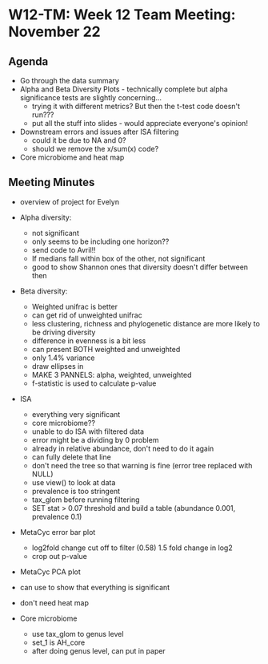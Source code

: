 # W12-TM: Week 12 Team Meeting: November 22

## Agenda

* Go through the data summary
* Alpha and Beta Diversity Plots - technically complete but alpha significance tests are slightly concerning...
  *  trying it with different metrics? But then the t-test code doesn't run???
  *  put all the stuff into slides - would appreciate everyone's opinion!
* Downstream errors and issues after ISA filtering
  * could it be due to NA and 0?
  * should we remove the x/sum(x) code? 
* Core microbiome and heat map

## Meeting Minutes
* overview of project for Evelyn

* Alpha diversity:
  * not significant
  * only seems to be including one horizon??
  * send code to Avril!!
  * If medians fall within box of the other, not significant
  * good to show Shannon ones that diversity doesn't differ between then
* Beta diversity:
  * Weighted unifrac is better
  * can get rid of unweighted unifrac
  * less clustering, richness and phylogenetic distance are more likely to be driving diversity
  * difference in evenness is a bit less
  * can present BOTH weighted and unweighted
  * only 1.4% variance
  * draw ellipses in
  * MAKE 3 PANNELS: alpha, weighted, unweighted
  * f-statistic is used to calculate p-value
 
* ISA
  * everything very significant
  * core microbiome??
  * unable to do ISA with filtered data
  * error might be a dividing by 0 problem
  * already in relative abundance, don't need to do it again
  * can fully delete that line
  * don't need the tree so that warning is fine (error tree replaced with NULL)
  * use view() to look at data
  * prevalence is too stringent
  * tax_glom before running filtering
  * SET stat > 0.07 threshold and build a table (abundance 0.001, prevalence 0.1)

* MetaCyc error bar plot
  * log2fold change cut off to filter (0.58) 1.5 fold change in log2
  * crop out p-value
*  MetaCyc PCA plot
  * can use to show that everything is significant
  * don't need heat map
* Core microbiome
  * use tax_glom to genus level
  * set_1 is AH_core
  * after doing genus level, can put in paper    
